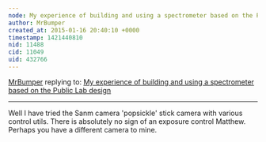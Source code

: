 ```yaml
---
node: My experience of building and using a spectrometer based on the Public Lab design
author: MrBumper
created_at: 2015-01-16 20:40:10 +0000
timestamp: 1421440810
nid: 11488
cid: 11049
uid: 432766
---
```




[MrBumper](../profile/MrBumper) replying to: [My experience of building and using a spectrometer based on the Public Lab design](../notes/MrBumper/12-20-2014/my-experience-of-building-and-using-a-spectrometer-based-on-the-public-lab-design)

----
Well I have tried the Sanm camera 'popsickle' stick camera with various control utils. There is absolutely no sign of an exposure control Matthew. Perhaps you have a different camera to mine.